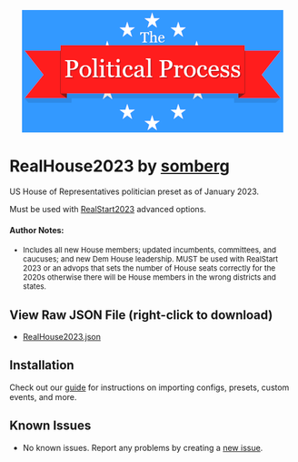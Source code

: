 <p align="center">
  <img src="../../assets/tpp.webp" alt="The Political Process Game banner" />
</p>

# RealHouse2023 by [somberg](https://discordapp.com./users/315881020606119938)
US House of Representatives politician preset as of January 2023.

Must be used with [RealStart2023](../../advanced_options/RealStart2023) advanced options.


#### Author Notes:
<ul>
  <li style="font-size: small;">
    Includes all new House members; updated incumbents, committees, and caucuses; and new Dem House leadership. MUST be used with RealStart 2023 or an advops that sets the number of House seats correctly for the 2020s otherwise there will be House members in the wrong districts and states.
  </li>
</ul>
</p>

## View Raw JSON File (right-click to download)

- [RealHouse2023.json](https://raw.githubusercontent.com/notchrisbutler/tpp-mods/main/presets/RealHouse2023/RealHouse2023.json)

## Installation

Check out our [guide](../.././README.md#installation) for instructions on importing configs, presets, custom events, and more.

## Known Issues

- No known issues. Report any problems by creating a [new issue](https://github.com/notchrisbutler/tpp-mods/issues/new).
